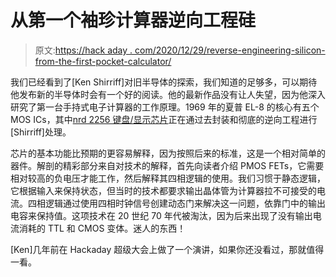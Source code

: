# 从第一个袖珍计算器逆向工程硅

> 原文:[https://hack aday . com/2020/12/29/reverse-engineering-silicon-from-the-first-pocket-calculator/](https://hackaday.com/2020/12/29/reverse-engineering-silicon-from-the-first-pocket-calculator/)

我们已经看到了[Ken Shirriff]对旧半导体的探索，我们知道的足够多，可以期待他发布新的半导体时会有一个好的阅读。他的最新作品没有让人失望，因为他深入研究了第一台手持式电子计算器的工作原理。1969 年的夏普 EL-8 的核心有五个 MOS ICs，其中[nrd 2256 键盘/显示芯片](http://www.righto.com/2020/12/reverse-engineering-early-calculator.html)正在通过去封装和彻底的逆向工程进行[Shirriff]处理。

芯片的基本功能比预期的更容易解释，因为按照后来的标准，这是一个相对简单的器件。解剖的精彩部分来自对技术的解释，首先向读者介绍 PMOS FETs，它需要相对较高的负电压才能工作，然后解释其四相逻辑的使用。我们习惯于静态逻辑，它根据输入来保持状态，但当时的技术都要求输出晶体管为计算器拉不可接受的电流。四相逻辑通过使用四相时钟信号创建动态门来解决这一问题，依靠门中的输出电容来保持值。这项技术在 20 世纪 70 年代被淘汰，因为后来出现了没有输出电流消耗的 TTL 和 CMOS 变体。迷人的东西！

[Ken]几年前在 Hackaday 超级大会上做了一个演讲，如果你还没看过，那就值得一看。